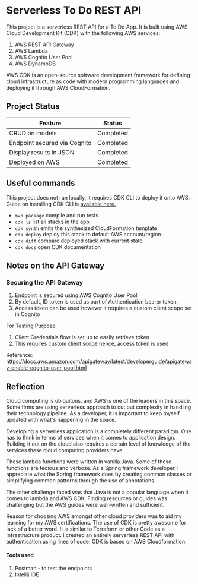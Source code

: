 # Serverless To Do REST API

This project is a serverless REST API for a To Do App. It is built using AWS Cloud Development Kit (CDK) with the following AWS services:

1. AWS REST API Gateway
2. AWS Lambda
3. AWS Cognito User Pool
4. AWS DynamoDB

AWS CDK is an open-source software development framework for defining cloud infrastructure as code with modern programming languages and deploying it through AWS CloudFormation.

## Project Status

|Feature|Status  |
|--|--|
|CRUD on models|Completed  |
|Endpoint secured via Cognito|Completed  |
|Display results in JSON | Completed
| Deployed on AWS| Completed


## Useful commands
This project does not run locally, it requires CDK CLI to deploy it onto AWS.
Guide on installing CDK CLI is [available here.](https://docs.aws.amazon.com/cdk/v2/guide/cli.html)

 * `mvn package`     compile and run tests
 * `cdk ls`          list all stacks in the app
 * `cdk synth`       emits the synthesized CloudFormation template
 * `cdk deploy`      deploy this stack to default AWS account/region
 * `cdk diff`        compare deployed stack with current state
 * `cdk docs`        open CDK documentation


## Notes on the API Gateway

### Securing the API Gateway

1. Endpoint is secured using AWS Cognito User Pool
2. By default, ID token is used as part of Authentication bearer token. 
3. Access token can be used however it requires a custom client scope set in Cognito

For Testing Purpose
1. Client Credentials flow is set up to easily retrieve token
2. This requires custom client scope hence, access token is used

Reference: https://docs.aws.amazon.com/apigateway/latest/developerguide/apigateway-enable-cognito-user-pool.html

## Reflection
Cloud computing is ubiquitous, and AWS is one of the leaders in this space. Some firms are using serverless approach to cut out complexity in handling their technology pipeline. As a developer, it is important to keep myself updated with what's happening in the space. 

Developing a serverless application is a completely different paradigm. One has to think in terms of services when it comes to application design. Building it out on the cloud also requires a certain level of knowledge of the services these cloud computing providers have.

These lambda functions were written in vanilla Java. Some of these functions are tedious and verbose. As a Spring framework developer, I appreciate what the Spring framework does by creating common classes or simplifying common patterns through the use of annotations.

The other challenge faced was that Java is not a popular language when it comes to lambda and AWS CDK. Finding resources or guides was challenging but the AWS guides were well-written and sufficient. 

Reason for choosing AWS amongst other cloud providers was to aid my learning for my AWS certifications. The use of CDK is pretty awesome for lack of a better word. It is similar to Terraform or other Code as a Infrastructure product. I created an entirely serverless REST API with authentication using lines of code. CDK is based on AWS Cloudformation. 

#### Tools used 
1. Postman  - to test the endpoints
2. Intellij IDE
